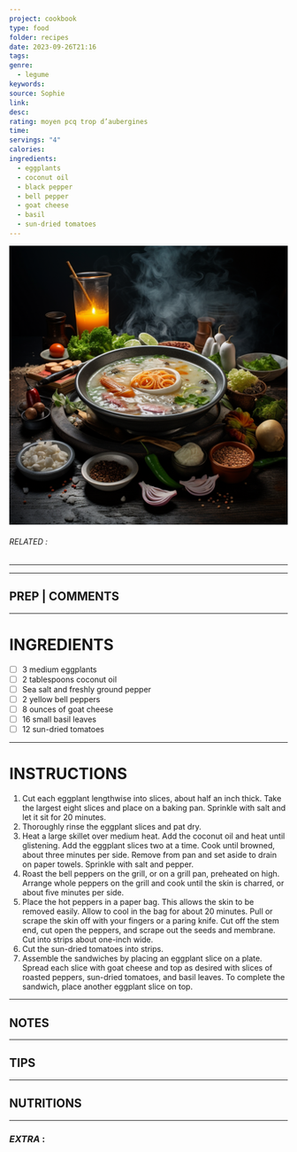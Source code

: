 ```yaml
---
project: cookbook
type: food
folder: recipes
date: 2023-09-26T21:16
tags: 
genre:
  - legume
keywords: 
source: Sophie
link: 
desc: 
rating: moyen pcq trop d’aubergines
time: 
servings: "4"
calories: 
ingredients:
  - eggplants
  - coconut oil
  - black pepper
  - bell pepper
  - goat cheese
  - basil
  - sun-dried tomatoes
---
```


![IMAGE](_default.png)

###### *RELATED* : 
---


---
## PREP | COMMENTS



---
# INGREDIENTS

- [ ] 3 medium eggplants
- [ ] 2 tablespoons coconut oil
- [ ] Sea salt and freshly ground pepper
- [ ] 2 yellow bell peppers
- [ ] 8 ounces of goat cheese
- [ ] 16 small basil leaves
- [ ] 12 sun-dried tomatoes

---
# INSTRUCTIONS

1. Cut each eggplant lengthwise into slices, about half an inch thick. Take the largest eight slices and place on a baking pan. Sprinkle with salt and let it sit for 20 minutes.
2. Thoroughly rinse the eggplant slices and pat dry.
3. Heat a large skillet over medium heat. Add the coconut oil and heat until glistening. Add the eggplant slices two at a time. Cook until browned, about three minutes per side. Remove from pan and set aside to drain on paper towels. Sprinkle with salt and pepper.
4. Roast the bell peppers on the grill, or on a grill pan, preheated on high. Arrange whole peppers on the grill and cook until the skin is charred, or about five minutes per side.
5. Place the hot peppers in a paper bag. This allows the skin to be removed easily. Allow to cool in the bag for about 20 minutes. Pull or scrape the skin off with your fingers or a paring knife. Cut off the stem end, cut open the peppers, and scrape out the seeds and membrane. Cut into strips about one-inch wide.
6. Cut the sun-dried tomatoes into strips.
7. Assemble the sandwiches by placing an eggplant slice on a plate. Spread each slice with goat cheese and top as desired with slices of roasted peppers, sun-dried tomatoes, and basil leaves. To complete the sandwich, place another eggplant slice on top.

---
## NOTES



---
## TIPS



---
## NUTRITIONS



---
### *EXTRA* :



